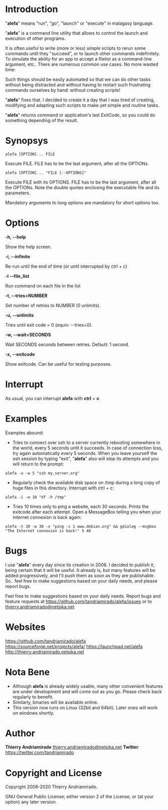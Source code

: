 Introduction
============
"**alefa**" means "run", "go", "launch" or "execute" in malagasy language.

"**alefa**" is a command line utility that allows to control the launch and execution of other programs.

It is often useful to write (more or less) simple scripts to rerun some commands until they "succeed", or to launch other commands indefinitely. To simulate the ability for an app to accept a filelist as a command-line argument, etc.. There are numerous common use cases. No more wasted time:

Such things should be easily automated so that we can do other tasks without being distracted and without having to restart such frustrating commands ourselves by hand: without creating scripts!

"**alefa**" fixes that. I decided to create it a day that I was tired of creating, modifying and adapting such scripts to make yet simple and routine tasks.

"**alefa**" returns command or application's last *ExitCode*, so you could do something depending of the result.

Synopsys
========
`alefa [OPTION]... FILE`

Execute FILE. FILE has to be the last argument, after all the OPTIONs.

`alefa [OPTION]... "FILE [--OPTIONS]"`

Execute FILE with its OPTIONS. FILE has to be the last argument, after all the OPTIONs. Note the double quotes enclosing the executable file and its parameters.

Mandatory arguments to long options are mandatory for short options too.

Options
=======
**-h,  --help**

Show the help screen.

**-i,  --infinite**

Re-run until the end of time (or until interrupted by ctrl + c)

**-l   --file_list**

Run command on each file in the list

**-t,  --tries=NUMBER**

Set number of retries to NUMBER (0 unlimits).

**-u,  --unlimits**

Tries until exit code = 0 (equiv: --tries=0).

**-w,  --wait=SECONDS**

Wait SECONDS seconds between retries. Default: 1 second.

**-x,  --exitcode**

Show exitcode. Can be useful for testing purposes.

Interrupt
=========
As usual, you can interrupt **alefa** with **ctrl** + **c**

Examples
========
Examples abound:
* Tries to connect over ssh to a server currently rebooting somewhere in the world, every 5 seconds until it succeeds. In case of connection loss, try again automatically every 5 seconds. When you leave yourself the ssh session by typing "exit", "**alefa**" also will stop its attempts and you will return to the prompt:

`alefa -u -w 5 "ssh my.server.org"`

* Regularly check the available disk space on /tmp during a long copy of huge files in this directory. Interrupt with ctrl + c:

`alefa -i -w 10 "df -h /tmp"`

* Tries 10 times only to ping a website, each 30 seconds. Prints the exitcode after each attempt. Open a MessageBox telling you when your Internet connexion is back again:

`alefa -t 10 -w 30 -x "ping -c 1 www.debian.org" && gdialog --msgbox "The Internet connexion is back!" 5 40`

Bugs
====
I use "**alefa**" every day since its creation in 2008. I decided to publish it, being certain that it will be useful. It already is, but many features will be added progressively, and I'll push them as soon as they are publishable.
So.. feel free to make suggestions based on your daily needs, and please report bugs.

Feel  free  to make suggestions based on your daily needs.
Report bugs and feature requests at https://github.com/tandriamirado/alefa/issues or to <thierry.andriamirado@netsika.net>

Websites
========
https://github.com/tandriamirado/alefa
https://sourceforge.net/projects/alefa/
https://launchpad.net/alefa
http://thierry.andriamirado.netsika.net

Nota Bene
=========
* Although **alefa** is already widely usable, many other convenient features are under development and will come out as you go. Please check back regularly to benefit.
* Similarly, binaries will be available online.
* This version now runs on Linux (32bit and 64bit). Later ones will work on windows shortly.

Author
======
**Thierry Andriamirado** <thierry.andriamirado@netsika.net>
**Twitter**: https://twitter.com/tandriamirado

Copyright and License
=====================
Copyright 2008-2020 Thierry Andriamirado.

GNU General Public License; either version 2 of  the  License, or (at your option) any later version.

